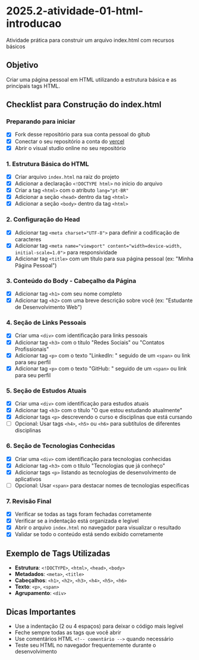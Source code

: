 # 2025.2-atividade-01-html-introducao

Atividade prática para construir um arquivo index.html com recursos básicos

## Objetivo
Criar uma página pessoal em HTML utilizando a estrutura básica e as principais tags HTML.

## Checklist para Construção do index.html

### Preparando para iniciar
- [x] Fork desse repositório para sua conta pessoal do gitub
- [x] Conectar o seu repositório a conta do [vercel](https://vercel.com)
- [x] Abrir o visual studio online no seu repositório

### 1. Estrutura Básica do HTML
- [x] Criar arquivo `index.html` na raiz do projeto
- [x] Adicionar a declaração `<!DOCTYPE html>` no início do arquivo
- [x] Criar a tag `<html>` com o atributo `lang="pt-BR"`
- [x] Adicionar a seção `<head>` dentro da tag `<html>`
- [x] Adicionar a seção `<body>` dentro da tag `<html>`

### 2. Configuração do Head
- [x] Adicionar tag `<meta charset="UTF-8">` para definir a codificação de caracteres
- [x] Adicionar tag `<meta name="viewport" content="width=device-width, initial-scale=1.0">` para responsividade
- [x] Adicionar tag `<title>` com um título para sua página pessoal (ex: "Minha Página Pessoal")

### 3. Conteúdo do Body - Cabeçalho da Página
- [x] Adicionar tag `<h1>` com seu nome completo
- [x] Adicionar tag `<h2>` com uma breve descrição sobre você (ex: "Estudante de Desenvolvimento Web")

### 4. Seção de Links Pessoais
- [x] Criar uma `<div>` com identificação para links pessoais
- [x] Adicionar tag `<h3>` com o título "Redes Sociais" ou "Contatos Profissionais"
- [x] Adicionar tag `<p>` com o texto "LinkedIn: " seguido de um `<span>` ou link para seu perfil
- [x] Adicionar tag `<p>` com o texto "GitHub: " seguido de um `<span>` ou link para seu perfil

### 5. Seção de Estudos Atuais
- [x] Criar uma `<div>` com identificação para estudos atuais
- [x] Adicionar tag `<h3>` com o título "O que estou estudando atualmente"
- [x] Adicionar tags `<p>` descrevendo o curso e disciplinas que está cursando
- [ ] Opcional: Usar tags `<h4>`, `<h5>` ou `<h6>` para subtítulos de diferentes disciplinas

### 6. Seção de Tecnologias Conhecidas
- [x] Criar uma `<div>` com identificação para tecnologias conhecidas
- [x] Adicionar tag `<h3>` com o título "Tecnologias que já conheço"
- [x] Adicionar tags `<p>` listando as tecnologias de desenvolvimento de aplicativos
- [ ] Opcional: Usar `<span>` para destacar nomes de tecnologias específicas

### 7. Revisão Final
- [x] Verificar se todas as tags foram fechadas corretamente
- [x] Verificar se a indentação está organizada e legível
- [x] Abrir o arquivo `index.html` no navegador para visualizar o resultado
- [x] Validar se todo o conteúdo está sendo exibido corretamente

## Exemplo de Tags Utilizadas
- **Estrutura**: `<!DOCTYPE>`, `<html>`, `<head>`, `<body>`
- **Metadados**: `<meta>`, `<title>`
- **Cabeçalhos**: `<h1>`, `<h2>`, `<h3>`, `<h4>`, `<h5>`, `<h6>`
- **Texto**: `<p>`, `<span>`
- **Agrupamento**: `<div>`

## Dicas Importantes
- Use a indentação (2 ou 4 espaços) para deixar o código mais legível
- Feche sempre todas as tags que você abrir
- Use comentários HTML `<!-- comentário -->` quando necessário
- Teste seu HTML no navegador frequentemente durante o desenvolvimento
